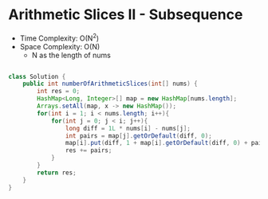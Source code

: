 # Arithmetic Slices II - Subsequence

- Time Complexity: O(N<sup>2</sup>)
- Space Complexity: O(N)
  - N as the length of nums

```java

class Solution {
    public int numberOfArithmeticSlices(int[] nums) {
        int res = 0;
        HashMap<Long, Integer>[] map = new HashMap[nums.length];
        Arrays.setAll(map, x -> new HashMap());
        for(int i = 1; i < nums.length; i++){
            for(int j = 0; j < i; j++){
                long diff = 1L * nums[i] - nums[j];
                int pairs = map[j].getOrDefault(diff, 0);
                map[i].put(diff, 1 + map[i].getOrDefault(diff, 0) + pairs);
                res += pairs;
            }
        }
        return res;
    }
}
```
